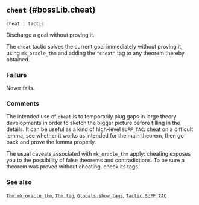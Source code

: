 ## `cheat` {#bossLib.cheat}


```
cheat : tactic
```



Discharge a goal without proving it.


The `cheat` tactic solves the current goal immediately without proving it,
using `mk_oracle_thm` and adding the `"cheat"` tag to any theorem thereby
obtained.

### Failure

Never fails.

### Comments

The intended use of `cheat` is to temporarily plug gaps in large theory
developments in order to sketch the bigger picture before filling in the
details. It can be useful as a kind of high-level `SUFF_TAC`: cheat on a
difficult lemma, see whether it works as intended for the main theorem, then go
back and prove the lemma properly.

The usual caveats associated with `mk_oracle_thm` apply: cheating exposes you
to the possibility of false theorems and contradictions. To be sure a theorem
was proved without cheating, check its tags.

### See also

[`Thm.mk_oracle_thm`](#Thm.mk_oracle_thm), [`Thm.tag`](#Thm.tag), [`Globals.show_tags`](#Globals.show_tags), [`Tactic.SUFF_TAC`](#Tactic.SUFF_TAC)

